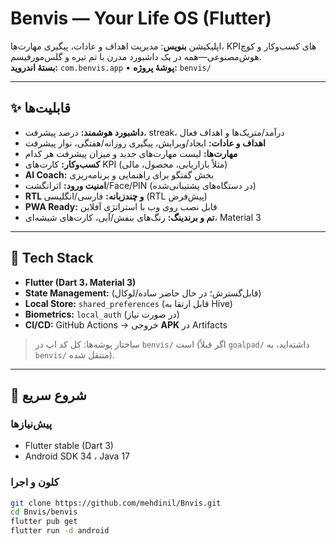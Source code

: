 # Benvis — Your Life OS (Flutter)

اپلیکیشن **بنویس**: مدیریت اهداف و عادات، پیگیری مهارت‌ها، KPIهای کسب‌وکار و کوچ هوش‌مصنوعی—همه در یک داشبورد مدرن با تم تیره و گلس‌مورفیسم.  
**بستهٔ اندروید:** `com.benvis.app` • **پوشهٔ پروژه:** `benvis/`

---

## ✨ قابلیت‌ها
- **داشبورد هوشمند:** درصد پیشرفت، streak، درآمد/متریک‌ها و اهداف فعال
- **اهداف و عادات:** ایجاد/ویرایش، پیگیری روزانه/هفتگی، نوار پیشرفت
- **مهارت‌ها:** لیست مهارت‌های جدید و میزان پیشرفت هر کدام
- **کسب‌وکار:** کارت‌های KPI (مثلاً بازاریابی، محصول، مالی)
- **AI Coach:** بخش گفتگو برای راهنمایی و برنامه‌ریزی
- **امنیت ورود:** اثرانگشت/Face/PIN (در دستگاه‌های پشتیبانی‌شده)
- **RTL و چندزبانه:** فارسی/انگلیسی (RTL پیش‌فرض)
- **PWA Ready:** قابل نصب روی وب با استراتژی آفلاین
- **تم و برندینگ:** رنگ‌های بنفش/آبی، کارت‌های شیشه‌ای، Material 3

---

## 🧱 Tech Stack
- **Flutter (Dart 3، Material 3)**
- **State Management:** (قابل‌گسترش؛ در حال حاضر ساده/لوکال)
- **Local Store:** `shared_preferences` (قابل ارتقا به Hive)
- **Biometrics:** `local_auth` (در صورت نیاز)
- **CI/CD:** GitHub Actions → خروجی **APK** در Artifacts

> ساختار پوشه‌ها: کل کد اپ در `benvis/` است (اگر قبلاً `goalpad/` داشته‌اید، به `benvis/` منتقل شده).

---

## 🚀 شروع سریع

### پیش‌نیازها
- Flutter stable (Dart 3)
- Android SDK 34 ، Java 17

### کلون و اجرا
```bash
git clone https://github.com/mehdinil/Bnvis.git
cd Bnvis/benvis
flutter pub get
flutter run -d android
